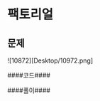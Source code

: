 팩토리얼
==========================================================
문제
----------------------------------------------------------
![10872][Desktop/10972.png]

####코드####


####풀이####
